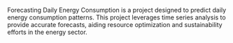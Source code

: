  Forecasting Daily Energy Consumption is a project designed to predict daily energy consumption patterns. This project leverages time series analysis to provide accurate forecasts, aiding resource optimization and sustainability efforts in the energy sector.
